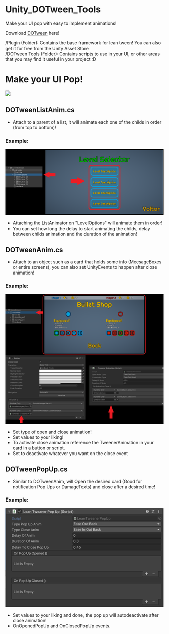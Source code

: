 # Unity_DOTween_Tools
Make your UI pop with easy to implement animations!

Download <a href='https://assetstore.unity.com/packages/tools/animation/dotween-hotween-v2-27676'>DOTween</a> here!

/Plugin (Folder): Contains the base framework for lean tween! You can also get it for free from the Unity Asset Store <br>
/DOTween Tools (Folder): Contains scripts to use in your UI, or other areas that you may find it useful in your project :D <br>

# Make your UI Pop!
![](Screenshots/Demo.gif)


## DOTweenListAnim.cs
- Attach to a parent of a list, it will animate each one of the childs in order (from top to bottom)!

### Example: <br>
![](Screenshots/ListAnimator.png)
- Attaching the ListAnimator on "LevelOptions" will animate them in order!
- You can set how long the delay to start animating the childs, delay between childs animation and the duration of the animation!

## DOTweenAnim.cs
- Attach to an object such as a card that holds some info (MeesageBoxes or entire screens), you can also set UnityEvents to happen after close animation!  

### Example: <br>
![](Screenshots/TweenerAnimation.png)
- Set type of open and close animation!
- Set values to your liking!
- To activate close animation reference the TweenerAnimation in your card in a button or script.
- Set to deactivate whatever you want on the close event

## DOTweenPopUp.cs
- Similar to DOTweenAnim, will Open the desired card (Good for notification Pop Ups or DamageTexts) and close after a desired time!

### Example: <br>
![](Screenshots/PopUp.png)
- Set values to your liking and done, the pop up will autodeactivate after close animation!
- OnOpenedPopUp and OnClosedPopUp events.
